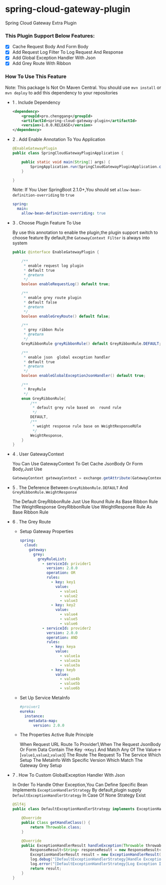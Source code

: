 # spring-cloud-gateway-plugin
Spring Cloud Gateway Extra Plugin

### This Plugin Support Below Features:

* [x] Cache Request Body And Form Body
* [x] Add Request Log Filter To Log Request And Response
* [x] Add Global Exception Handler With Json
* [x] Add Grey Route With Ribbon

### How To Use This Feature

Note: This package Is Not On Maven Central. You should use `mvn install` or `mvn deploy` to add this dependency to your repositories

* 1 . Include Dependency

    ```xml
    <dependency>
        <groupId>pro.chenggang</groupId>
        <artifactId>spring-cloud-gateway-plugin</artifactId>
        <version>1.0.0.RELEASE</version>
    </dependency>
    ```
  
* 2 . Add Enable Annotation To You Application

    ```java
    @EnableGatewayPlugin
    public class SpringCloudGatewayPluginApplication {
    
        public static void main(String[] args) {
            SpringApplication.run(SpringCloudGatewayPluginApplication.class, args);
        }
    
    }
    ```

    Note: If You User SpringBoot 2.1.0+,You should set `allow-bean-definition-overriding` to `true`

    ```yaml
    spring:
      main:
        allow-bean-definition-overriding: true
    ```

* 3 . Choose Plugin Feature To Use

    By use this annotation to enable the plugin,the plugin support switch to choose feature
    By default,the `GatewayContext Filter` is always into system

    ```java
    public @interface EnableGatewayPlugin {
    
        /**
         * enable request log plugin
         * default true
         * @return
         */
        boolean enableRequestLog() default true;
    
        /**
         * enable grey route plugin
         * default false
         * @return
         */
        boolean enableGreyRoute() default false;
    
        /**
         * grey ribbon Rule
         * @return
         */
        GreyRibbonRule greyRibbonRule() default GreyRibbonRule.DEFAULT;
    
        /**
         * enable json  global exception handler
         * default true
         * @return
         */
        boolean enableGlobalExceptionJsonHandler() default true;
    
        /**
         * RreyRule
         */
        enum GreyRibbonRule{
            /**
             * default grey rule based on  round rule
             */
            DEFAULT,
            /**
             * weight response rule base on WeightResponseRUle
             */
            WeightResponse,
        }
    }
    ```     

* 4 . User GatewayContext

    You Can Use GatewayContext To Get Cache JsonBody Or Form Body,Just Use

    ```java
    GatewayContext gatewayContext = exchange.getAttribute(GatewayContext.CACHE_GATEWAY_CONTEXT);
    ```
* 5 . The Deference Between `GreyRibbonRule.DEFAULT` And `GreyRibbonRule.WeightResponse`

    The Default GreyRibbonRule Just Use Round Rule As Base Ribbon Rule
    The WeightResponse GreyRibbonRule Use WeightResponse Rule As Base Ribbon Rule

* 6 . The Grey Route

    * Setup Gateway Properties
    
        ```yaml
        spring:
          cloud:
            gateway:
              grey:
                greyRuleList:
                  - serviceId: privider1
                    version: 2.0.0
                    operation: OR
                    rules:
                      - key: key1
                        value:
                          - value1
                          - value2
                          - value3
                      - key: key2
                        value:
                          - value4
                          - value5
                          - value6
                  - serviceId: provider2
                    version: 2.0.0
                    operation: AND
                    rules:
                      - key: keya
                        value:
                          - value1a
                          - value2a
                          - value3a
                      - key: keyb
                        value:
                          - value4b
                          - value5b
                          - value6b
        ```     
    
    * Set Up Service MetaInfo
    
        ```yaml
        #proiver1
        eureka:
          instance:
            metadata-map:
              version: 2.0.0 
        ```
    
    * The Properties Active Rule Principle
    
        When Request URL Route To Provider1,When The Request JsonBody Or Form Data Contain The Key ->`Key1` And Match Any Of The Value->[`value1`,`value2`,`value3`]
        The Route The Request To The Service Which Setup The MetaInfo With Specific Version Which Match The Gateway Grey Setup 
    

* 7 . How To Custom GlobalException Handler With Json

    In Order To Handle Other Exception,You Can Define Specific Bean Implements `ExceptionHandlerStrategy`
    By default,plugin supply `DefaultExceptionHandlerStrategy` In Case Of None Strategy Exist 

    ```java
    @Slf4j
    public class DefaultExceptionHandlerStrategy implements ExceptionHandlerStrategy {
    
        @Override
        public Class getHandleClass() {
            return Throwable.class;
        }
    
        @Override
        public ExceptionHandlerResult handleException(Throwable throwable) {
            ResponseResult<String> responseResult = new ResponseResult<>(SystemResponseInfo.GATEWAY_ERROR,throwable.getMessage());
            ExceptionHandlerResult result = new ExceptionHandlerResult(HttpStatus.INTERNAL_SERVER_ERROR, JSON.toJSONString(responseResult));
            log.debug("[DefaultExceptionHandlerStrategy]Handle Exception:{},Result:{}",throwable.getMessage(),result);
            log.error("[DefaultExceptionHandlerStrategy]Log Exception In Error Level,Exception Message:{}",throwable.getMessage());
            return result;
        }
    }
    ```

